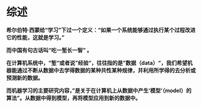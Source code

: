 # **综述**

**希尔伯特·西蒙给“学习”下过一个定义：“如果一个系统能够通过执行某个过程改进它的性能，这就是学习。”**

**而中国有句古话叫“吃一堑长一智” 。**

**在计算机系统中，“堑“或者说”经验“，往往指的是”数据（data）“，我们希望机器能通过不断从数据中去学得数据的某种共性某种规律，并利用所学得的去分析或预测新的数据。**

**而机器学习的主要研究内容，”是关于在计算机上从数据中产生‘模型‘（model）的算法”。从数据中得到模型，再将模型应用到新的数据中。**

